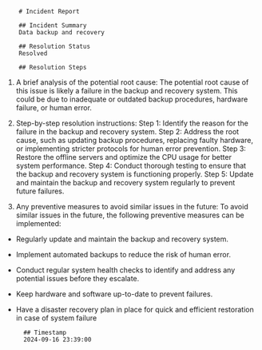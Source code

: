 
        # Incident Report

        ## Incident Summary
        Data backup and recovery

        ## Resolution Status
        Resolved

        ## Resolution Steps
        
1. A brief analysis of the potential root cause:
The potential root cause of this issue is likely a failure in the backup and recovery system. This could be due to inadequate or outdated backup procedures, hardware failure, or human error.

2. Step-by-step resolution instructions:
Step 1: Identify the reason for the failure in the backup and recovery system.
Step 2: Address the root cause, such as updating backup procedures, replacing faulty hardware, or implementing stricter protocols for human error prevention.
Step 3: Restore the offline servers and optimize the CPU usage for better system performance.
Step 4: Conduct thorough testing to ensure that the backup and recovery system is functioning properly.
Step 5: Update and maintain the backup and recovery system regularly to prevent future failures.

3. Any preventive measures to avoid similar issues in the future:
To avoid similar issues in the future, the following preventive measures can be implemented:
- Regularly update and maintain the backup and recovery system.
- Implement automated backups to reduce the risk of human error.
- Conduct regular system health checks to identify and address any potential issues before they escalate.
- Keep hardware and software up-to-date to prevent failures.
- Have a disaster recovery plan in place for quick and efficient restoration in case of system failure

        ## Timestamp
        2024-09-16 23:39:00
        